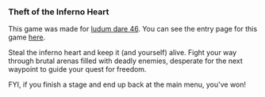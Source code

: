 ### Theft of the Inferno Heart

This game was made for [ludum dare 46](https://ldjam.com/events/ludum-dare/46).
You can see the entry page for this game [here](https://ldjam.com/events/ludum-dare/46/$177164).

​Steal the inferno heart and keep it (and yourself) alive. Fight your way through brutal arenas filled with deadly enemies, desperate for the next waypoint to guide your quest for freedom.

FYI, if you finish a stage and end up back at the main menu, you've won!
​

